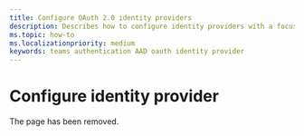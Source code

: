 ```yaml
---
title: Configure OAuth 2.0 identity providers
description: Describes how to configure identity providers with a focus on Azure AD
ms.topic: how-to
ms.localizationpriority: medium
keywords: teams authentication AAD oauth identity provider
---
```


# Configure identity provider

The page has been removed.